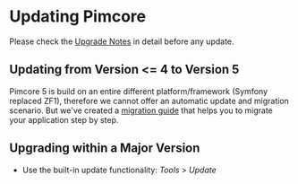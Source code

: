 # Updating Pimcore

Please check the [Upgrade Notes](../README.md) in detail before any update. 

## Updating from Version <= 4 to Version 5
Pimcore 5 is build on an entire different platform/framework (Symfony replaced ZF1), therefore we cannot 
offer an automatic update and migration scenario. But we've created a [migration guide](01_Upgrade_from_4_to_5.md) that helps you to migrate your
application step by step. 

## Upgrading within a Major Version
- Use the built-in update functionality:  *Tools* > *Update* 

